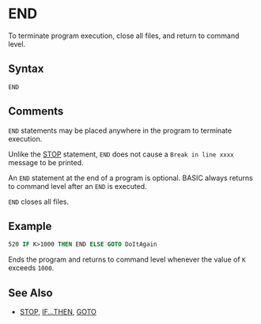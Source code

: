 # END

To terminate program execution, close all files, and return to command level.

## Syntax

`END`

## Comments

`END` statements may be placed anywhere in the program to terminate execution.

Unlike the [STOP](STOP) statement, `END` does not cause a `Break in line xxxx` message to be printed.

An `END` statement at the end of a program is optional. BASIC always returns to command level after an `END` is executed.

`END` closes all files.

## Example

```vb
520 IF K>1000 THEN END ELSE GOTO DoItAgain
```

Ends the program and returns to command level whenever the value of `K` exceeds `1000`.

## See Also

* [STOP](STOP), [IF...THEN](IF...THEN), [GOTO](GOTO)
